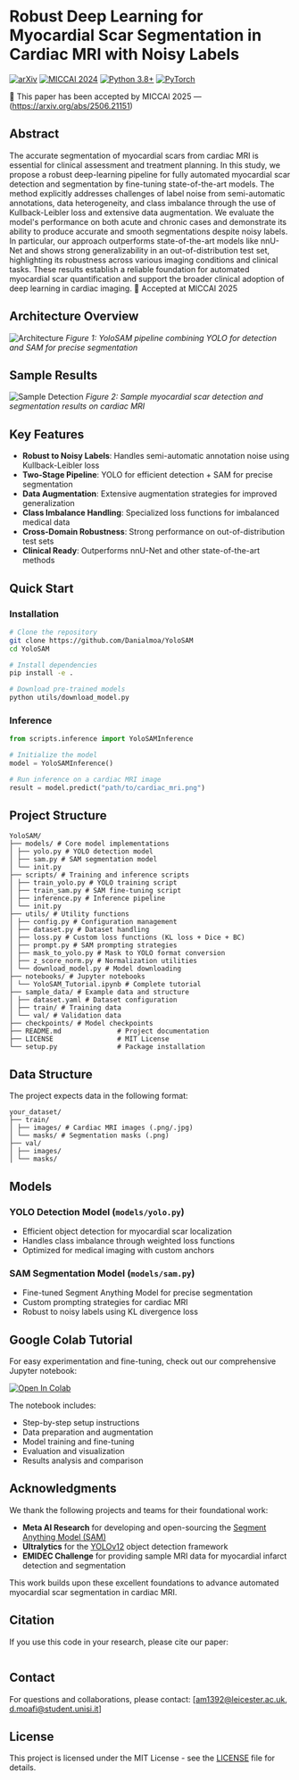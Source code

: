 # Robust Deep Learning for Myocardial Scar Segmentation in Cardiac MRI with Noisy Labels

[![arXiv](https://img.shields.io/badge/arXiv-2506.21151-b31b1b.svg)](https://arxiv.org/abs/2506.21151)
[![MICCAI 2024](https://img.shields.io/badge/MICCAI-2025-blue)](https://conferences.miccai.org/2025/en/)
[![Python 3.8+](https://img.shields.io/badge/python-3.8+-blue.svg)](https://www.python.org/downloads/)
[![PyTorch](https://img.shields.io/badge/PyTorch-1.9+-orange)](https://pytorch.org/)


📄 This paper has been accepted by MICCAI 2025 — (https://arxiv.org/abs/2506.21151)


## Abstract

The accurate segmentation of myocardial scars from cardiac MRI is essential for clinical assessment and treatment planning. In this study, we propose a robust deep-learning pipeline for fully automated myocardial scar detection and segmentation by fine-tuning state-of-the-art models. The method explicitly addresses challenges of label noise from semi-automatic annotations, data heterogeneity, and class imbalance through the use of Kullback-Leibler loss and extensive data augmentation. We evaluate the model's performance on both acute and chronic cases and demonstrate its ability to produce accurate and smooth segmentations despite noisy labels. In particular, our approach outperforms state-of-the-art models like nnU-Net and shows strong generalizability in an out-of-distribution test set, highlighting its robustness across various imaging conditions and clinical tasks. These results establish a reliable foundation for automated myocardial scar quantification and support the broader clinical adoption of deep learning in cardiac imaging.
📢 Accepted at MICCAI 2025

## Architecture Overview

![Architecture](figures/architecture.png)
*Figure 1: YoloSAM pipeline combining YOLO for detection and SAM for precise segmentation*

## Sample Results

![Sample Detection](figures/sample_detection.png)
*Figure 2: Sample myocardial scar detection and segmentation results on cardiac MRI*

## Key Features

- **Robust to Noisy Labels**: Handles semi-automatic annotation noise using Kullback-Leibler loss
- **Two-Stage Pipeline**: YOLO for efficient detection + SAM for precise segmentation
- **Data Augmentation**: Extensive augmentation strategies for improved generalization
- **Class Imbalance Handling**: Specialized loss functions for imbalanced medical data
- **Cross-Domain Robustness**: Strong performance on out-of-distribution test sets
- **Clinical Ready**: Outperforms nnU-Net and other state-of-the-art methods

## Quick Start

### Installation

```bash
# Clone the repository
git clone https://github.com/Danialmoa/YoloSAM
cd YoloSAM

# Install dependencies
pip install -e .

# Download pre-trained models
python utils/download_model.py
```

### Inference

```python
from scripts.inference import YoloSAMInference

# Initialize the model
model = YoloSAMInference()

# Run inference on a cardiac MRI image
result = model.predict("path/to/cardiac_mri.png")
```

## Project Structure

```
YoloSAM/
├── models/ # Core model implementations
│ ├── yolo.py # YOLO detection model
│ ├── sam.py # SAM segmentation model
│ └── init.py
├── scripts/ # Training and inference scripts
│ ├── train_yolo.py # YOLO training script
│ ├── train_sam.py # SAM fine-tuning script
│ ├── inference.py # Inference pipeline
│ └── init.py
├── utils/ # Utility functions
│ ├── config.py # Configuration management
│ ├── dataset.py # Dataset handling
│ ├── loss.py # Custom loss functions (KL loss + Dice + BC)
│ ├── prompt.py # SAM prompting strategies
│ ├── mask_to_yolo.py # Mask to YOLO format conversion
│ ├── z_score_norm.py # Normalization utilities
│ └── download_model.py # Model downloading
├── notebooks/ # Jupyter notebooks
│ └── YoloSAM_Tutorial.ipynb # Complete tutorial
├── sample_data/ # Example data and structure
│ ├── dataset.yaml # Dataset configuration
│ ├── train/ # Training data
│ └── val/ # Validation data
├── checkpoints/ # Model checkpoints
├── README.md              # Project documentation
├── LICENSE                # MIT License
└── setup.py               # Package installation
```

## Data Structure

The project expects data in the following format:
```
your_dataset/
├── train/
│ ├── images/ # Cardiac MRI images (.png/.jpg)
│ └── masks/ # Segmentation masks (.png)
├── val/
│ ├── images/
│ └── masks/
```

## Models

### YOLO Detection Model (`models/yolo.py`)
- Efficient object detection for myocardial scar localization
- Handles class imbalance through weighted loss functions
- Optimized for medical imaging with custom anchors

### SAM Segmentation Model (`models/sam.py`)
- Fine-tuned Segment Anything Model for precise segmentation
- Custom prompting strategies for cardiac MRI
- Robust to noisy labels using KL divergence loss


## Google Colab Tutorial

For easy experimentation and fine-tuning, check out our comprehensive Jupyter notebook:

[![Open In Colab](https://colab.research.google.com/assets/colab-badge.svg)](https://colab.research.google.com/github/Danialmoa/YoloSAM/blob/main/notebooks/YoloSAM_Tutorial.ipynb)

The notebook includes:
- Step-by-step setup instructions
- Data preparation and augmentation
- Model training and fine-tuning
- Evaluation and visualization
- Results analysis and comparison

  
## Acknowledgments

We thank the following projects and teams for their foundational work:

- **Meta AI Research** for developing and open-sourcing the [Segment Anything Model (SAM)](https://github.com/facebookresearch/segment-anything)
- **Ultralytics** for the [YOLOv12](https://github.com/ultralytics/ultralytics) object detection framework
- **EMIDEC Challenge** for providing sample MRI data for myocardial infarct detection and segmentation

This work builds upon these excellent foundations to advance automated myocardial scar segmentation in cardiac MRI.


## Citation

If you use this code in your research, please cite our paper:
```bibtex
```

## Contact

For questions and collaborations, please contact: [am1392@leicester.ac.uk, d.moafi@student.unisi.it]

## License

This project is licensed under the MIT License - see the [LICENSE](LICENSE) file for details.
